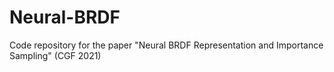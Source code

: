 # Neural-BRDF
Code repository for the paper "Neural BRDF Representation and Importance Sampling" (CGF 2021)
